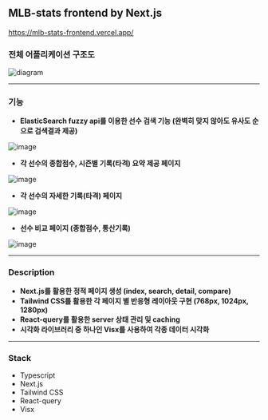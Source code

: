 ## MLB-stats frontend by Next.js

https://mlb-stats-frontend.vercel.app/


### 전체 어플리케이션 구조도

![diagram](https://user-images.githubusercontent.com/34852597/193076517-141717da-5656-41f7-adf1-b54768ecab72.png)

---

### 기능
- **ElasticSearch fuzzy api를 이용한 선수 검색 기능 (완벽히 맞지 않아도 유사도 순으로 검색결과 제공)**

![image](https://user-images.githubusercontent.com/34852597/193816475-9cb6e467-c4a0-4b3c-9bfa-4ad6eedd6a1b.png)

- **각 선수의 종합점수, 시즌별 기록(타격) 요약 제공 페이지** 

![image](https://user-images.githubusercontent.com/34852597/193804601-7d644d00-7395-434f-9cd1-ca4bc81e723d.png)

- **각 선수의 자세한 기록(타격) 페이지**

![image](https://user-images.githubusercontent.com/34852597/193813415-bb090221-6078-4ea0-aece-4bb4e3f1a70a.png)

- **선수 비교 페이지 (종합점수, 통산기록)** 

![image](https://user-images.githubusercontent.com/34852597/193813647-c8cbe3f1-3415-4445-9cd5-ef4ab23a9a6c.png)

---

### Description 
- **Next.js를 활용한 정적 페이지 생성 (index, search, detail, compare)**
- **Tailwind CSS를 활용한 각 페이지 별 반응형 레이아웃 구현 (768px, 1024px, 1280px)**
- **React-query를 활용한 server 상태 관리 및 caching**
- **시각화 라이브러리 중 하나인 Visx를 사용하여 각종 데이터 시각화**

---

### Stack
- Typescript
- Next.js
- Tailwind CSS
- React-query
- Visx
